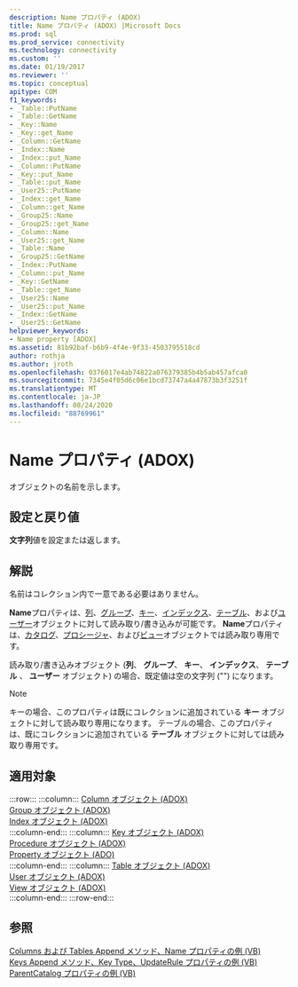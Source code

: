 ```yaml
---
description: Name プロパティ (ADOX)
title: Name プロパティ (ADOX) |Microsoft Docs
ms.prod: sql
ms.prod_service: connectivity
ms.technology: connectivity
ms.custom: ''
ms.date: 01/19/2017
ms.reviewer: ''
ms.topic: conceptual
apitype: COM
f1_keywords:
- _Table::PutName
- _Table::GetName
- _Key::Name
- _Key::get_Name
- _Column::GetName
- _Index::Name
- _Index::put_Name
- _Column::PutName
- _Key::put_Name
- _Table::put_Name
- _User25::PutName
- _Index::get_Name
- _Column::get_Name
- _Group25::Name
- _Group25::get_Name
- _Column::Name
- _User25::get_Name
- _Table::Name
- _Group25::GetName
- _Index::PutName
- _Column::put_Name
- _Key::GetName
- _Table::get_Name
- _User25::Name
- _User25::put_Name
- _Index::GetName
- _User25::GetName
helpviewer_keywords:
- Name property [ADOX]
ms.assetid: 81b92baf-b6b9-4f4e-9f33-4503795518cd
author: rothja
ms.author: jroth
ms.openlocfilehash: 0376017e4ab74822a076379385b4b5ab457afca0
ms.sourcegitcommit: 7345e4f05d6c06e1bcd73747a4a47873b3f3251f
ms.translationtype: MT
ms.contentlocale: ja-JP
ms.lasthandoff: 08/24/2020
ms.locfileid: "88769961"
---
```

# <a name="name-property-adox"></a>Name プロパティ (ADOX)
オブジェクトの名前を示します。  
  
## <a name="settings-and-return-values"></a>設定と戻り値  
 **文字列**値を設定または返します。  
  
## <a name="remarks"></a>解説  
 名前はコレクション内で一意である必要はありません。  
  
 **Name**プロパティは、[列](./column-object-adox.md)、[グループ](./group-object-adox.md)、[キー](./key-object-adox.md)、[インデックス](./index-object-adox.md)、[テーブル](./table-object-adox.md)、および[ユーザー](./user-object-adox.md)オブジェクトに対して読み取り/書き込みが可能です。 **Name**プロパティは、[カタログ](./catalog-object-adox.md)、[プロシージャ](./procedure-object-adox.md)、および[ビュー](./view-object-adox.md)オブジェクトでは読み取り専用です。  
  
 読み取り/書き込みオブジェクト (**列**、 **グループ**、 **キー**、 **インデックス**、 **テーブル** 、 **ユーザー** オブジェクト) の場合、既定値は空の文字列 ("") になります。  
  
> [!NOTE]
>  キーの場合、このプロパティは既にコレクションに追加されている **キー** オブジェクトに対して読み取り専用になります。 テーブルの場合、このプロパティは、既にコレクションに追加されている **テーブル** オブジェクトに対しては読み取り専用です。  
  
## <a name="applies-to"></a>適用対象  

:::row:::
    :::column:::
        [Column オブジェクト (ADOX)](./column-object-adox.md)  
        [Group オブジェクト (ADOX)](./group-object-adox.md)  
        [Index オブジェクト (ADOX)](./index-object-adox.md)  
    :::column-end:::
    :::column:::
        [Key オブジェクト (ADOX)](./key-object-adox.md)  
        [Procedure オブジェクト (ADOX)](./procedure-object-adox.md)  
        [Property オブジェクト (ADO)](../ado-api/property-object-ado.md)  
    :::column-end:::
    :::column:::
        [Table オブジェクト (ADOX)](./table-object-adox.md)  
        [User オブジェクト (ADOX)](./user-object-adox.md)  
        [View オブジェクト (ADOX)](./view-object-adox.md)  
    :::column-end:::
:::row-end:::

## <a name="see-also"></a>参照  
 [Columns および Tables Append メソッド、Name プロパティの例 (VB)](./columns-and-tables-append-methods-name-property-example-vb.md)   
 [Keys Append メソッド、Key Type、UpdateRule プロパティの例 (VB)](./keys-append-method-key-type-relatedcolumn-relatedtable-example-vb.md)   
 [ParentCatalog プロパティの例 (VB)](./parentcatalog-property-example-vb.md)